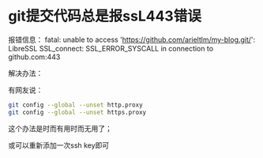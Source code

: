 # git提交代码总是报ssL443错误

报错信息：
fatal: unable to access 'https://github.com/arieltlm/my-blog.git/': LibreSSL SSL_connect: SSL_ERROR_SYSCALL in connection to github.com:443 

解决办法：

有网友说：

```bash
git config --global --unset http.proxy
git config --global --unset https.proxy
```
这个办法是时而有用时而无用了；

或可以重新添加一次ssh key即可
